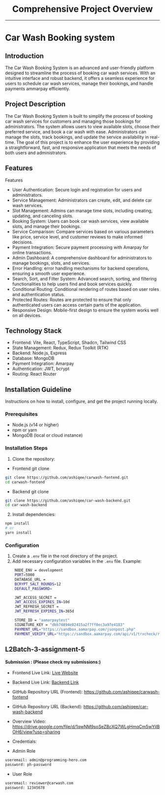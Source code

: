 
<div align="center">
  <h1>Comprehensive Project Overview</h1>
</div>

---

# Car Wash Booking system
 
## Introduction

The Car Wash Booking System is an advanced and user-friendly platform designed to streamline the process of booking car wash services. With an intuitive interface and robust backend, it offers a seamless experience for users to schedule car wash services, manage their bookings, and handle payments ammarpay efficiently.
## Project Description

The Car Wash Booking System is built to simplify the process of booking car wash services for customers and managing those bookings for administrators. The system allows users to view available slots, choose their preferred service, and book a car wash with ease. Administrators can manage the slots, track bookings, and update the service availability in real-time. The goal of this project is to enhance the user experience by providing a straightforward, fast, and responsive application that meets the needs of both users and administrators.

## Features
Features
- User Authentication: Secure login and registration for users and administrators.
- Service Management: Administrators can create, edit, and delete car wash services.
- Slot Management: Admins can manage time slots, including creating, updating, and canceling slots.
- Booking System: Users can book car wash services, view available slots, and manage their bookings.
- Service Comparison: Compare services based on various parameters like price, service level, and customer reviews to make informed decisions.
- Payment Integration: Secure payment processing with Amarpay for online transactions.
- Admin Dashboard: A comprehensive dashboard for administrators to manage bookings, slots, and services.
- Error Handling: error handling mechanisms for backend operations, ensuring a smooth user experience.
- Search, Sort, and Filter System: Advanced search, sorting, and filtering functionalities to help users find and book services quickly.
- Conditional Routing: Conditional rendering of routes based on user roles and authentication status.
- Protected Routes: Routes are protected to ensure that only authenticated users can access certain parts of the application.
- Responsive Design: Mobile-first design to ensure the system works well on all devices.


## Technology Stack

- Frontend: Vite, React, TypeScript, Shadcn, Tailwind CSS
- State Management: Redux, Redux Toolkit (RTK)
- Backend: Node.js, Express
- Database: MongoDB
- Payment Integration: Amarpay
- Authentication: JWT, bcrypt
- Routing: React Router

## Installation Guideline

Instructions on how to install, configure, and get the project running locally.

### Prerequisites

- Node.js (v14 or higher)
- npm or yarn
- MongoDB (local or cloud instance)

### Installation Steps

1. Clone the repository:

- Frontend git clone
```bash
git clone https://github.com/ashiqee/carwash-fontend.git
cd carwash-fontend
```
- Backend git clone
```bash
git clone https://github.com/ashiqee/car-wash-backend.git
cd car-wash-backend
```
2. Install dependencies:
```bash
npm install
# or
yarn install

```


### Configuration

1. Create a `.env` file in the root directory of the project.
2. Add necessary configuration variables in the `.env` file.
   Example:
   ```bash
    NODE_ENV = development
    PORT=5000
    DATABASE_URL = 
    BCRYPT_SALT_ROUNDS=12
    DEFAULT_PASSWORD=

    JWT_ACCESS_SECRET =
    JWT_ACCESS_EXPIRES_IN=10d
    JWT_REFRESH_SECRET =
    JWT_REFRESH_EXPIRES_IN=365d

    STORE_ID = "aamarpaytest"
    SIGNETURE_KEY = "dbb74894e82415a2f7ff0ec3a97e4183"
    PAYMENT_URL="https://sandbox.aamarpay.com/jsonpost.php"
    PAYMENT_VERIFY_URL="https://sandbox.aamarpay.com/api/v1/trxcheck/request.php"
   ```


## L2Batch-3-assignment-5
#### Submission : (Please check my submissions:)


- Frontend Live Link: [Live Website](https://carwash-as.vercel.app/)
- Backend Live Link: [Backend Link](https://car-wash-backend-v2.vercel.app/api)
- GitHub Repository URL (Frontend): https://github.com/ashiqee/carwash-fontend
- GitHub Repository URL (Backend): https://github.com/ashiqee/car-wash-backend
- Overview Video: https://drive.google.com/file/d/1qwNM9soSeZBcXQ7WLgHmqCm5wYiIBOH6/view?usp=sharing
- Credentials: 

- Admin Role
```bash
useremail: admin@programming-hero.com  
password: ph-password
```
- User Role
```bash
useremail: reviewer@carwash.com  
password: 12345678
```
